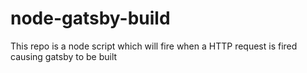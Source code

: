 # node-gatsby-build
This repo is a node script which will fire when a HTTP request is fired causing gatsby to be built
